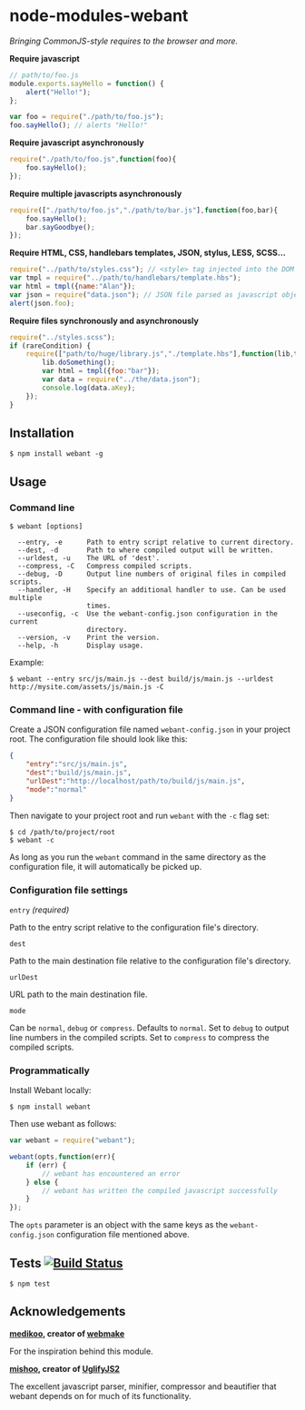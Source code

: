 # node-modules-webant

_Bringing CommonJS-style requires to the browser and more._

__Require javascript__

````javascript
// path/to/foo.js
module.exports.sayHello = function() {
    alert("Hello!");
};
````

````javascript
var foo = require("./path/to/foo.js");
foo.sayHello(); // alerts "Hello!"
````

__Require javascript asynchronously__

````javascript
require("./path/to/foo.js",function(foo){
    foo.sayHello();
});
````

__Require multiple javascripts asynchronously__

````javascript
require(["./path/to/foo.js","./path/to/bar.js"],function(foo,bar){
    foo.sayHello();
    bar.sayGoodbye();
});
````

__Require HTML, CSS, handlebars templates, JSON, stylus, LESS, SCSS...__

````javascript
require("../path/to/styles.css"); // <style> tag injected into the DOM
var tmpl = require("../path/to/handlebars/template.hbs");
var html = tmpl({name:"Alan"});
var json = require("data.json"); // JSON file parsed as javascript object 
alert(json.foo);
````

__Require files synchronously and asynchronously__

````javascript
require("../styles.scss");
if (rareCondition) {
    require(["path/to/huge/library.js","./template.hbs"],function(lib,tmpl){
        lib.doSomething();
        var html = tmpl({foo:"bar"});
        var data = require("../the/data.json");
        console.log(data.aKey);
    });
}
````

## Installation

    $ npm install webant -g

## Usage

### Command line

    $ webant [options]

```
  --entry, -e      Path to entry script relative to current directory.
  --dest, -d       Path to where compiled output will be written.
  --urldest, -u    The URL of 'dest'.
  --compress, -C   Compress compiled scripts.
  --debug, -D      Output line numbers of original files in compiled scripts.
  --handler, -H    Specify an additional handler to use. Can be used multiple
                   times.
  --useconfig, -c  Use the webant-config.json configuration in the current
                   directory.
  --version, -v    Print the version.
  --help, -h       Display usage.
```

Example:

    $ webant --entry src/js/main.js --dest build/js/main.js --urldest http://mysite.com/assets/js/main.js -C
    
### Command line - with configuration file

Create a JSON configuration file named `webant-config.json` in your project root. The configuration file should look like this:

````json
{
    "entry":"src/js/main.js",
    "dest":"build/js/main.js",
    "urlDest":"http://localhost/path/to/build/js/main.js",
    "mode":"normal"
}
````

Then navigate to your project root and run `webant` with the `-c` flag set:

    $ cd /path/to/project/root
    $ webant -c
    
As long as you run the `webant` command in the same directory as the configuration file, it will automatically be picked up.

### Configuration file settings

`entry` _(required)_

Path to the entry script relative to the configuration file's directory.

`dest`

Path to the main destination file relative to the configuration file's directory.

`urlDest`

URL path to the main destination file.

`mode`

Can be `normal`, `debug` or `compress`. Defaults to `normal`. Set to `debug` to output line numbers in the compiled scripts. Set to `compress` to compress the compiled scripts.

### Programmatically

Install Webant locally:

    $ npm install webant

Then use webant as follows:

````javascript
var webant = require("webant");

webant(opts,function(err){
    if (err) {
        // webant has encountered an error
    } else {
        // webant has written the compiled javascript successfully
    }
});
````

The `opts` parameter is an object with the same keys as the `webant-config.json` configuration file mentioned above.

## Tests [![Build Status](https://travis-ci.org/theakman2/node-modules-webant.png?branch=master)](https://travis-ci.org/theakman2/node-modules-webant)

    $ npm test

## Acknowledgements

__[medikoo](https://github.com/medikoo), creator of [webmake](https://github.com/medikoo/modules-webmake)__

For the inspiration behind this module.

__[mishoo](https://github.com/mishoo), creator of [UglifyJS2](https://github.com/mishoo/UglifyJS2)__

The excellent javascript parser, minifier, compressor and beautifier that webant depends on for much of its functionality.
